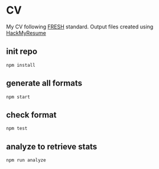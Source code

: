 CV
==

My CV following [FRESH](https://github.com/fresh-standard/FRESCA) standard.
Output files created using [HackMyResume](http://please.hackmyresume.com/)

## init repo
`npm install`

## generate all formats
`npm start`

## check format
`npm test`

## analyze to retrieve stats
`npm run analyze`

